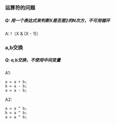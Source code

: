 ### 运算符的问题

##### Q: 用一个表达式来判断X是否是2的N次方，不可用循环

A: !（X & (X - 1)）

### a,b交换
##### Q: a,b交换，不使用中间变量
A1: 

    a = a + b;
    b = a - b;
    a = a - b;
A2:

    a = a ^ b;
    b = a ^ b;
    a = a ^ b;
